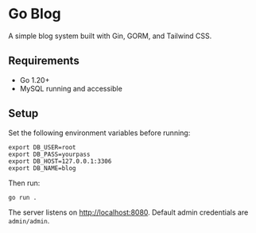# Go Blog

A simple blog system built with Gin, GORM, and Tailwind CSS.

## Requirements
- Go 1.20+
- MySQL running and accessible

## Setup

Set the following environment variables before running:

```
export DB_USER=root
export DB_PASS=yourpass
export DB_HOST=127.0.0.1:3306
export DB_NAME=blog
```

Then run:

```
go run .
```

The server listens on [http://localhost:8080](http://localhost:8080).
Default admin credentials are `admin/admin`.
